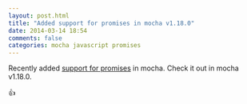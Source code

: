 ```yaml
---
layout: post.html
title: "Added support for promises in mocha v1.18.0"
date: 2014-03-14 18:54
comments: false
categories: mocha javascript promises
---
```


Recently added [support for promises](https://github.com/visionmedia/mocha/commit/7fc13e1bd155acac6aee4313d38c92cce93b77fe) in mocha. Check it out in mocha v1.18.0.

:+1:
